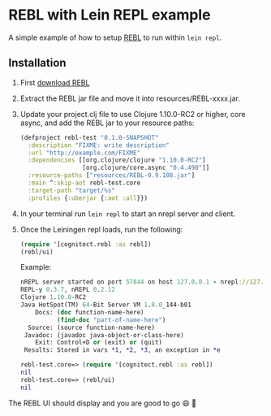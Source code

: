 # REBL with Lein REPL example

A simple example of how to setup [REBL](https://github.com/cognitect-labs/REBL-distro) to run within `lein repl`.

## Installation

1. First [download REBL](http://rebl.cognitect.com/download.html)
2. Extract the REBL jar file and move it into resources/REBL-xxxx.jar.
3. Update your project.clj file to use Clojure 1.10.0-RC2 or higher, core async, and add the REBL jar to your resource paths:

    ```clj
    (defproject rebl-test "0.1.0-SNAPSHOT"
      :description "FIXME: write description"
      :url "http://example.com/FIXME"
      :dependencies [[org.clojure/clojure "1.10.0-RC2"]
                     [org.clojure/core.async "0.4.490"]]
      :resource-paths ["resources/REBL-0.9.108.jar"]
      :main ^:skip-aot rebl-test.core
      :target-path "target/%s"
      :profiles {:uberjar {:aot :all}})
    ```
4. In your terminal run `lein repl` to start an nrepl server and client.
5. Once the Leiningen repl loads, run the following:

    ```clj
    (require '[cognitect.rebl :as rebl])
    (rebl/ui)
    ```
    
    Example:

    ```clj
    nREPL server started on port 57844 on host 127.0.0.1 - nrepl://127.0.0.1:57844
    REPL-y 0.3.7, nREPL 0.2.12
    Clojure 1.10.0-RC2
    Java HotSpot(TM) 64-Bit Server VM 1.8.0_144-b01
        Docs: (doc function-name-here)
              (find-doc "part-of-name-here")
      Source: (source function-name-here)
     Javadoc: (javadoc java-object-or-class-here)
        Exit: Control+D or (exit) or (quit)
     Results: Stored in vars *1, *2, *3, an exception in *e

    rebl-test.core=> (require '[cognitect.rebl :as rebl])
    nil
    rebl-test.core=> (rebl/ui)
    nil
    ```

The REBL UI should display and you are good to go :smile: :beer:
